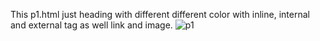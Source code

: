 This p1.html just heading with different different color with inline, internal and external tag as well link and image.
![p1](https://user-images.githubusercontent.com/91344066/208267482-2a031ac3-1ff0-4308-b1a7-d17878f7161b.JPG)
